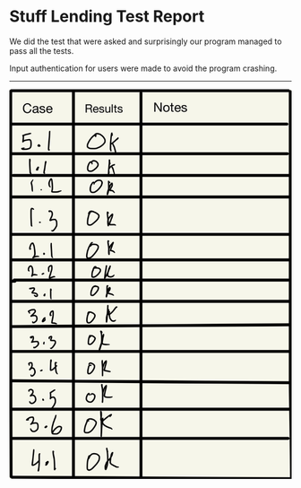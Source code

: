# Stuff Lending Test Report
We did the test that were asked and surprisingly our program managed to pass all the tests. 

Input authentication for users were made to avoid the program crashing.
***

![Test Results](img/testImage.png)